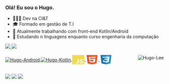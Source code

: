 ### Olá! Eu sou o Hugo.

- 🧑🏾‍💻 Dev na CI&T
- 🎓 Formado em gestão de T.I
- 🔭 Atualmente trabalhando com front-end Kotlin/Android 
- 🌱 Estudando n linguagens enquanto curso engenharia da computação


 <div>
  <a href="https://github.com/costarafaelhugo">
  <img height="180em" src="https://github-readme-stats.vercel.app/api?username=costarafaelhugo&show_icons=true&theme=dracula&include_all_commits=true&count_private=true"/>
  <img height="180em" src="https://github-readme-stats.vercel.app/api/top-langs/?username=costarafaelhugo&layout=compact&langs_count=7&theme=dracula"/>
</div>
  
  <div style="display: inline_block"><br>
  <img align="center" alt="Hugo-Android" height="30" width="40" src="https://upload.wikimedia.org/wikipedia/commons/d/d7/Android_robot.svg"> 
  <img align="center" alt="Hugo-Kotlin" height="30" width="40" src="https://upload.wikimedia.org/wikipedia/commons/thumb/0/06/Kotlin_Icon.svg/512px-Kotlin_Icon.svg.png">    
  <img align="center" alt="Hugo-JS" height="30" width="40" src="https://raw.githubusercontent.com/devicons/devicon/master/icons/javascript/javascript-plain.svg">
  <img align="center" alt="Hugo-HTML" height="30" width="40" src="https://raw.githubusercontent.com/devicons/devicon/master/icons/html5/html5-original.svg">
  <img align="center" alt="Hugo-CSS" height="30" width="40" src="https://raw.githubusercontent.com/devicons/devicon/master/icons/css3/css3-original.svg">
  <img align="right" alt="Hugo-Lee" src="https://media.tenor.com/images/1fc1cba244d7385baafcde5730bf6857/tenor.gif">
</div>
  
  ##
  
  <div>
  <a href="https://www.instagram.com/hugo_rafaelcosta/" target="_blank"><img src="https://img.shields.io/badge/-Instagram-%23E4405F?style=for-the-badge&logo=instagram&logoColor=white" target="_blank"></a>
  <a href = "mailto:hugogianpietrocsta@gmail.com"><img src="https://img.shields.io/badge/-Gmail-%23333?style=for-the-badge&logo=gmail&logoColor=white" target="_blank"></a>
  <a href="https://www.linkedin.com/in/hugorafaelcosta/" target="_blank"><img src="https://img.shields.io/badge/-LinkedIn-%230077B5?style=for-the-badge&logo=linkedin&logoColor=white" target="_blank"></a> 
    </div>
